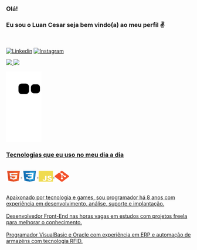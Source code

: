 ### Olá!
### Eu sou o Luan Cesar seja bem vindo(a) ao meu perfil ✌️
<br/>

[![Linkedin](https://img.shields.io/badge/LinkedIn-0077B5?style=for-the-badge&logo=linkedin&logoColor=white)](https://www.linkedin.com/in/luan-barbosa)
[![Instagram](https://img.shields.io/badge/Instagram-E4405F?style=for-the-badge&logo=instagram&logoColor=white)](https://www.instagram.com/luancsb)

<div >
  <a href="https://github.com/luancesardev">
  <img height="180em" src="https://github-readme-stats.vercel.app/api?username=luancesardev&show_icons=true&theme=github_dark&include_all_commits=true&count_private=true"/>
  <img height="180em" src="https://github-readme-stats.vercel.app/api/top-langs/?username=luancesardev&layout=compact&langs_count=7&theme=github_dark"/>
</div>
  
![Snake animation](https://github.com/luancesardev/luancesardev/blob/output/github-contribution-grid-snake.svg)
### Tecnologias que eu uso no meu dia a dia

<div style="display: inline_block"><br/>
  <img align="center" alt="luan-HTML" height="30" width="40" src="https://raw.githubusercontent.com/devicons/devicon/master/icons/html5/html5-original.svg">
  <img align="center" alt="luan-CSS" height="30" width="40" src="https://raw.githubusercontent.com/devicons/devicon/master/icons/css3/css3-original.svg">
  <img align="center" alt="luan-Js" height="30" width="40" src="https://raw.githubusercontent.com/devicons/devicon/master/icons/javascript/javascript-plain.svg">
  <img align="center" alt="luan-Git" height="30" width="40" src="https://raw.githubusercontent.com/devicons/devicon/master/icons/git/git-original.svg">
</div>
<br/>
<br/>
Apaixonado por tecnologia e games, sou programador há 8 anos com experiência em desenvolvimento, análise, suporte e implantação.
<br/>
<br/>
Desenvolvedor Front-End nas horas vagas em estudos com projetos freela para melhorar o conhecimento.
<br/><br/>
Programador VisualBasic e Oracle com experiência em ERP e automação de armazéns com tecnologia RFID.
<br/>
